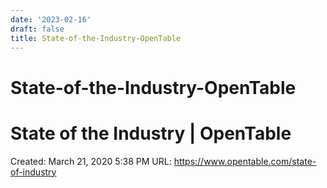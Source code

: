 ```yaml
---
date: '2023-02-16'
draft: false
title: State-of-the-Industry-OpenTable
---
```


# State-of-the-Industry-OpenTable

# State of the Industry | OpenTable
Created: March 21, 2020 5:38 PM
URL: https://www.opentable.com/state-of-industry
